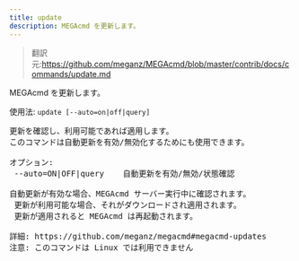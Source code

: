 ```yaml
---
title: update
description: MEGAcmd を更新します。
---
```


>翻訳元:https://github.com/meganz/MEGAcmd/blob/master/contrib/docs/commands/update.md

MEGAcmd を更新します。

使用法: `update [--auto=on|off|query]`
<pre>
更新を確認し、利用可能であれば適用します。
このコマンドは自動更新を有効/無効化するためにも使用できます。

オプション:
 --auto=ON|OFF|query	自動更新を有効/無効/状態確認

自動更新が有効な場合、MEGAcmd サーバー実行中に確認されます。
 更新が利用可能な場合、それがダウンロードされ適用されます。
 更新が適用されると MEGAcmd は再起動されます。

詳細: https://github.com/meganz/megacmd#megacmd-updates  
注意: このコマンドは Linux では利用できません
</pre>
